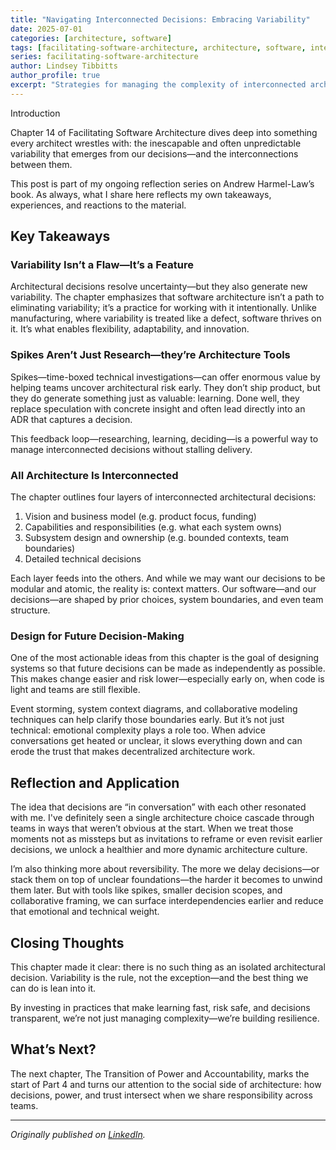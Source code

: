 ```yaml
---
title: "Navigating Interconnected Decisions: Embracing Variability"
date: 2025-07-01
categories: [architecture, software]
tags: [facilitating-software-architecture, architecture, software, interconnected-decisions, complexity]
series: facilitating-software-architecture
author: Lindsey Tibbitts
author_profile: true
excerpt: "Strategies for managing the complexity of interconnected architectural decisions, understanding how choices ripple through systems and embracing the variability that emerges."
---
```


Introduction

Chapter 14 of Facilitating Software Architecture dives deep into something every architect wrestles with: the inescapable and often unpredictable variability that emerges from our decisions—and the interconnections between them.

This post is part of my ongoing reflection series on Andrew Harmel-Law’s book. As always, what I share here reflects my own takeaways, experiences, and reactions to the material.

## Key Takeaways

### Variability Isn’t a Flaw—It’s a Feature

Architectural decisions resolve uncertainty—but they also generate new variability. The chapter emphasizes that software architecture isn’t a path to eliminating variability; it’s a practice for working with it intentionally. Unlike manufacturing, where variability is treated like a defect, software thrives on it. It’s what enables flexibility, adaptability, and innovation.

### Spikes Aren’t Just Research—they’re Architecture Tools

Spikes—time-boxed technical investigations—can offer enormous value by helping teams uncover architectural risk early. They don’t ship product, but they do generate something just as valuable: learning. Done well, they replace speculation with concrete insight and often lead directly into an ADR that captures a decision.

This feedback loop—researching, learning, deciding—is a powerful way to manage interconnected decisions without stalling delivery.

### All Architecture Is Interconnected

The chapter outlines four layers of interconnected architectural decisions:

1. Vision and business model (e.g. product focus, funding)
2. Capabilities and responsibilities (e.g. what each system owns)
3. Subsystem design and ownership (e.g. bounded contexts, team boundaries)
4. Detailed technical decisions

Each layer feeds into the others. And while we may want our decisions to be modular and atomic, the reality is: context matters. Our software—and our decisions—are shaped by prior choices, system boundaries, and even team structure.

### Design for Future Decision-Making

One of the most actionable ideas from this chapter is the goal of designing systems so that future decisions can be made as independently as possible. This makes change easier and risk lower—especially early on, when code is light and teams are still flexible.

Event storming, system context diagrams, and collaborative modeling techniques can help clarify those boundaries early. But it’s not just technical: emotional complexity plays a role too. When advice conversations get heated or unclear, it slows everything down and can erode the trust that makes decentralized architecture work.

## Reflection and Application

The idea that decisions are “in conversation” with each other resonated with me. I've definitely seen a single architecture choice cascade through teams in ways that weren’t obvious at the start. When we treat those moments not as missteps but as invitations to reframe or even revisit earlier decisions, we unlock a healthier and more dynamic architecture culture.

I’m also thinking more about reversibility. The more we delay decisions—or stack them on top of unclear foundations—the harder it becomes to unwind them later. But with tools like spikes, smaller decision scopes, and collaborative framing, we can surface interdependencies earlier and reduce that emotional and technical weight.

## Closing Thoughts

This chapter made it clear: there is no such thing as an isolated architectural decision. Variability is the rule, not the exception—and the best thing we can do is lean into it.

By investing in practices that make learning fast, risk safe, and decisions transparent, we’re not just managing complexity—we’re building resilience.

## What’s Next?

The next chapter, The Transition of Power and Accountability, marks the start of Part 4 and turns our attention to the social side of architecture: how decisions, power, and trust intersect when we share responsibility across teams.

---

*Originally published on [LinkedIn](https://www.linkedin.com/pulse/navigating-interconnected-decisions-embracing-lindsey-tibbitts-ls3dc?trackingId=xIJB2iyWT%2BqphheIxwGzOw%3D%3D&lipi=urn%3Ali%3Apage%3Ad_flagship3_profile_view_base_recent_activity_content_view%3Bl3EtK1K6QJud98JNH1YPFQ%3D%3D).* 